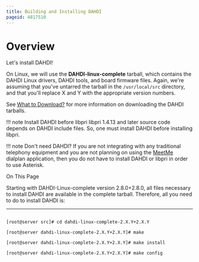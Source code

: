 ```yaml
---
title: Building and Installing DAHDI
pageid: 4817510
---
```


Overview
========

Let's install DAHDI!

On Linux, we will use the **DAHDI-linux-complete** tarball, which contains the DAHDI Linux drivers, DAHDI tools, and board firmware files. Again, we're assuming that you've untarred the tarball in the `/usr/local/src` directory, and that you'll replace X and Y with the appropriate version numbers.

See [What to Download?](/What-to-Download?) for more information on downloading the DAHDI tarballs.




!!! note Install DAHDI before libpri
    libpri 1.4.13 and later source code depends on DAHDI include files. So, one must install DAHDI before installing libpri.

      
[//]: # (end-note)





!!! note Don't need DAHDI?
    If you are not integrating with any traditional telephony equipment and you are not planning on using the [MeetMe](/Asterisk-11-Application_MeetMe) dialplan application, then you do not have to install DAHDI or libpri in order to use Asterisk.

      
[//]: # (end-note)



On This Page 

Starting with DAHDI-Linux-complete version 2.8.0+2.8.0, all files necessary to install DAHDI are available in the complete tarball. Therefore, all you need to do to install DAHDI is:




---

  
  


```

[root@server src]# cd dahdi-linux-complete-2.X.Y+2.X.Y

[root@server dahdi-linux-complete-2.X.Y+2.X.Y]# make

[root@server dahdi-linux-complete-2.X.Y+2.X.Y]# make install

[root@server dahdi-linux-complete-2.X.Y+2.X.Y]# make config 

```


 

 

